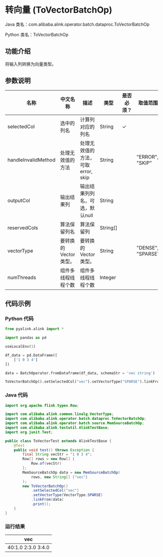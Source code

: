 # 转向量 (ToVectorBatchOp)
Java 类名：com.alibaba.alink.operator.batch.dataproc.ToVectorBatchOp

Python 类名：ToVectorBatchOp


## 功能介绍
将输入列转换为向量类型。

## 参数说明

| 名称 | 中文名称 | 描述 | 类型 | 是否必须？ | 取值范围 | 默认值 |
| --- | --- | --- | --- | --- | --- | --- |
| selectedCol | 选中的列名 | 计算列对应的列名 | String | ✓ |  |  |
| handleInvalidMethod | 处理无效值的方法 | 处理无效值的方法，可取 error, skip | String |  | "ERROR", "SKIP" | "ERROR" |
| outputCol | 输出结果列 | 输出结果列列名，可选，默认null | String |  |  | null |
| reservedCols | 算法保留列名 | 算法保留列 | String[] |  |  | null |
| vectorType | 要转换的Vector类型。 | 要转换的Vector类型。 | String |  | "DENSE", "SPARSE" | null |
| numThreads | 组件多线程线程个数 | 组件多线程线程个数 | Integer |  |  | 1 |


## 代码示例
### Python 代码
```python
from pyalink.alink import *

import pandas as pd

useLocalEnv(1)

df_data = pd.DataFrame([
    ['1 0 3 4']
])

data = BatchOperator.fromDataframe(df_data, schemaStr = 'vec string')

ToVectorBatchOp().setSelectedCol("vec").setVectorType("SPARSE").linkFrom(data).print()

```
### Java 代码
```java
import org.apache.flink.types.Row;

import com.alibaba.alink.common.linalg.VectorType;
import com.alibaba.alink.operator.batch.dataproc.ToVectorBatchOp;
import com.alibaba.alink.operator.batch.source.MemSourceBatchOp;
import com.alibaba.alink.testutil.AlinkTestBase;
import org.junit.Test;

public class ToVectorTest extends AlinkTestBase {
	@Test
	public void test() throws Exception {
		final String vecStr = "1 0 3 4";
		Row[] rows = new Row[] {
			Row.of(vecStr)
		};
		MemSourceBatchOp data = new MemSourceBatchOp(
			rows, new String[] {"vec"}
		);
		new ToVectorBatchOp()
			.setSelectedCol("vec")
			.setVectorType(VectorType.SPARSE)
			.linkFrom(data)
			.print();
	}
}
```

### 运行结果

| vec                  |
|----------------------|
| $4$0:1.0 2:3.0 3:4.0 |

